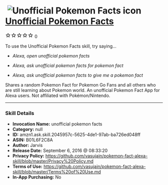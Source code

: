 # &nbsp;<img src="skill_icon" alt="Unofficial Pokemon Facts icon" width="36"> [Unofficial Pokemon Facts](http://alexa.amazon.com/#skills/amzn1.ask.skill.2045957c-5625-4de1-97ab-ba726ed048ff)
![0 stars](../../images/ic_star_border_black_18dp_1x.png)![0 stars](../../images/ic_star_border_black_18dp_1x.png)![0 stars](../../images/ic_star_border_black_18dp_1x.png)![0 stars](../../images/ic_star_border_black_18dp_1x.png)![0 stars](../../images/ic_star_border_black_18dp_1x.png) 0

To use the Unofficial Pokemon Facts skill, try saying...

* *Alexa, open unofficial pokemon facts*

* *Alexa, ask unofficial pokemon facts for pokemon fact*

* *Alexa, ask unofficial pokemon facts to give me a pokemon fact*

Shares a random Pokemon Fact for Pokemon Go Fans and all others who are still learning about Pokemon world. An unofficial Pokemon Fact App for Alexa users. Not affiliated with Pokémon/Nintendo.

***

### Skill Details

* **Invocation Name:** unofficial pokemon facts
* **Category:** null
* **ID:** amzn1.ask.skill.2045957c-5625-4de1-97ab-ba726ed048ff
* **ASIN:** B01L6F2C8A
* **Author:** Jarvis
* **Release Date:** September 6, 2016 @ 08:33:20
* **Privacy Policy:** https://github.com/vasujain/pokemon-fact-alexa-skill/blob/master/Privacy%20Policy.md
* **Terms of Use:** https://github.com/vasujain/pokemon-fact-alexa-skill/blob/master/Terms%20of%20Use.md
* **In-App Purchasing:** No
